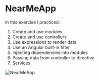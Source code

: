 # NearMeApp
In this exercise I practiced:
1. Create and use modules 
2. Create and use controllers
3. Use expressions to render data
4. Use an Angular built-in filter
5. Injecting dependencies into modules
6. Passing data from controller to directive
7. Services
<img src="https://res.cloudinary.com/mokaweb/image/upload/v1592417155/Codecademy%20Angular/NearMeApp.gif" alt="NearMeApp">
